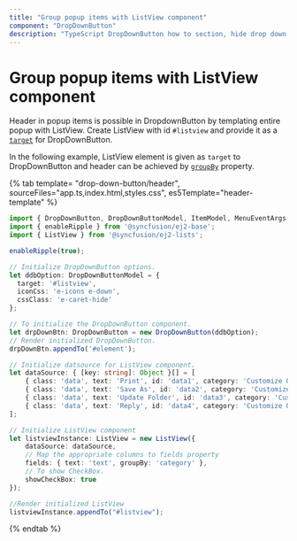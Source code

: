 ```yaml
---
title: "Group popup items with ListView component"
component: "DropDownButton"
description: "TypeScript DropDownButton how to section, hide drop down arrow, group popup items using list view component, dialog open on popup item click."
---
```


# Group popup items with ListView component

Header in popup items is possible in DropdownButton by templating entire popup with ListView. Create ListView
with id `#listview` and provide it as a [`target`](https://ej2.syncfusion.com/documentation/api/drop-down-button/#target) for DropDownButton.

In the following example, ListView element is given as `target` to DropDownButton and header can be achieved
by [`groupBy`](https://ej2.syncfusion.com/documentation/api/list-view/fieldSettingsModel/#groupby) property.

{% tab template= "drop-down-button/header", sourceFiles="app.ts,index.html,styles.css",
es5Template="header-template" %}

```typescript
import { DropDownButton, DropDownButtonModel, ItemModel, MenuEventArgs } from '@syncfusion/ej2-splitbuttons';
import { enableRipple } from '@syncfusion/ej2-base';
import { ListView } from '@syncfusion/ej2-lists';

enableRipple(true);

// Initialize DropDownButton options.
let ddbOption: DropDownButtonModel = {
  target: '#listview',
  iconCss: 'e-icons e-down',
  cssClass: 'e-caret-hide'
};

// To initialize the DropDownButton component.
let drpDownBtn: DropDownButton = new DropDownButton(ddbOption);
// Render initialized DropDownButton.
drpDownBtn.appendTo('#element');

// Initialize datsource for ListView component.
let dataSource: { [key: string]: Object }[] = [
    { class: 'data', text: 'Print', id: 'data1', category: 'Customize Quick Access Toolbar' },
    { class: 'data', text: 'Save As', id: 'data2', category: 'Customize Quick Access Toolbar' },
    { class: 'data', text: 'Update Folder', id: 'data3', category: 'Customize Quick Access Toolbar' },
    { class: 'data', text: 'Reply', id: 'data4', category: 'Customize Quick Access Toolbar' }
];

// Initialize ListView component
let listviewInstance: ListView = new ListView({
    dataSource: dataSource,
    // Map the appropriate columns to fields property
    fields: { text: 'text', groupBy: 'category' },
    // To show CheckBox.
    showCheckBox: true
});

//Render initialized ListView
listviewInstance.appendTo("#listview");
```

{% endtab %}